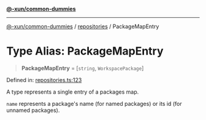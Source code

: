 [**@-xun/common-dummies**](../../README.md)

***

[@-xun/common-dummies](../../README.md) / [repositories](../README.md) / PackageMapEntry

# Type Alias: PackageMapEntry

> **PackageMapEntry** = \[`string`, `WorkspacePackage`\]

Defined in: [repositories.ts:123](https://github.com/Xunnamius/test-utils/blob/7e12a1b163b21c43113c8108e46e449220763ab5/packages/common-dummies/src/repositories.ts#L123)

A type represents a single entry of a packages map.

`name` represents a package's name (for named packages) or its id (for
unnamed packages).
